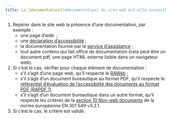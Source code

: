```yaml
---
title: La [documentation](#documentation) du site web est-elle accessible ?
---
```


1. Repérer dans le site web la présence d’une documentation, par exemple : 
	- une page d’aide  ;
	- une [déclaration d’accessibilité](../obligations.html#déclaration-daccessibilité) ;
	- la documentation fournie par le [service d'assistance](#service-d-assistance) ;
	- tout autre contenu qui fait office de documentation (cela peut être un document pdf, une page HTML externe lisible dans un navigateur web).
2. Si c’est le cas, vérifier pour chaque élément de documentation : 
	- s’il s’agit d’une page web, qu’il respecte le [RAWeb](../raweb1/criteres.html) ;
	- s’il s’agit d’un document bureautique au format PDF, qu’il respecte le [référentiel d’évaluation de l’accessibilité des documents au format PDF (RAPDF 1)](../rapdf1/index.html).
	- s’il s’agit d’un document bureautique dans un autre format, qu’il respecte les critères de la [section 10 Non-web documents](https://www.etsi.org/deliver/etsi_en/301500_301599/301549/03.02.01_60/en_301549v030201p.pdf#page=52) de la norme européenne EN 301 549 v3.2.1.
3.	Si c’est le cas, le critère est validé.